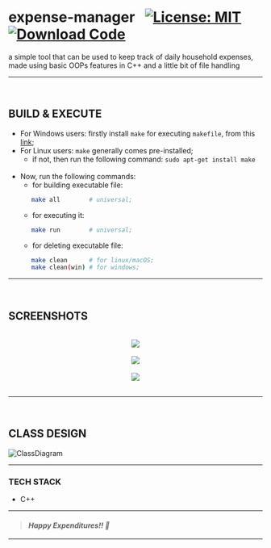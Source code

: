 # expense-manager &nbsp; [![License: MIT](https://img.shields.io/badge/License-MIT-yellow.svg)](https://github.com/code-chaser/expense-manager/blob/main/LICENSE) [![Download Code](https://img.shields.io/badge/Download-Code-red.svg)](https://github.com/code-chaser/expense-manager/archive/refs/heads/main.zip)
a simple tool that can be used to keep track of daily household expenses, made using basic OOPs features in C++ and a little bit of file handling
___
<br>

## BUILD & EXECUTE
- For Windows users: firstly install ` make ` for executing ` makefile `, from this [link](https://stackoverflow.com/questions/32127524/how-to-install-and-use-make-in-windows);
- For Linux users: ` make ` generally comes pre-installed;
   - if not, then run the following command: ` sudo apt-get install make `
   <br>
- Now, run the following commands:
   - for building executable file: 
  ```bash
     make all        # universal;
  ```
   - for executing it:
  ```bash
     make run        # universal;
  ```
   - for deleting executable file:
  ```bash
     make clean      # for linux/macOS;
     make clean(win) # for windows;
  ```
___

<br>

## SCREENSHOTS

<br>

<div style="text-align:center"><img src="https://user-images.githubusercontent.com/63065397/153944917-7bf7b1a8-0a6a-406e-9a19-3d47a68394ed.png" /></div>

<br>

<div style="text-align:center"><img src="https://user-images.githubusercontent.com/63065397/153945403-dcc8e1ba-360b-4b32-ad78-fd911214e2ab.png" /></div>

<br>

<div style="text-align:center"><img src="https://user-images.githubusercontent.com/63065397/153945727-4546630a-ffbb-4380-8c34-102b90f66e66.png" /></div>

<br>





___

<br>


## CLASS DESIGN

![ClassDiagram](https://user-images.githubusercontent.com/63065397/153952270-def56c4f-2c9b-4fa1-ac93-064e7347fcbd.png)

___
### TECH STACK
- C++

___
> #### _Happy Expenditures!! 🤪_
___
